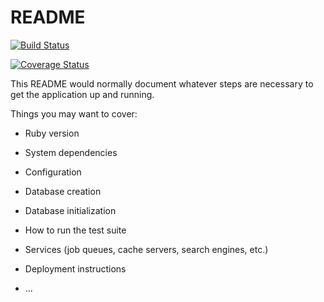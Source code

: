 # README

[![Build Status](https://travis-ci.org/Igor-Klein/TaskManager.svg?branch=feature%2FTravis_CI)](https://travis-ci.org/Igor-Klein/TaskManager)

[![Coverage Status](https://coveralls.io/repos/github/Igor-Klein/TaskManager/badge.svg?branch=develop)](https://coveralls.io/github/Igor-Klein/TaskManager?branch=develop)

This README would normally document whatever steps are necessary to get the
application up and running.

Things you may want to cover:

* Ruby version

* System dependencies

* Configuration

* Database creation

* Database initialization

* How to run the test suite

* Services (job queues, cache servers, search engines, etc.)

* Deployment instructions

* ...
